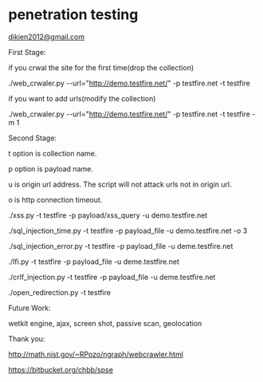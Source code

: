 penetration testing
=====================================================================================================

dikien2012@gmail.com


First Stage:

if you crwal the site for the first time(drop the collection)

./web_crwaler.py --url="http://demo.testfire.net/" -p testfire.net -t testfire


if you want to add urls(modify the collection)

./web_crwaler.py --url="http://demo.testfire.net/" -p testfire.net -t testfire -m 1



Second Stage:

t option is collection name.

p option is payload name.

u is origin url address. The script will not attack urls not in origin url.

o is http connection timeout.

./xss.py -t testfire -p payload/xss_query -u demo.testfire.net

./sql_injection_time.py -t testfire -p payload_file -u demo.testfire.net -o 3

./sql_injection_error.py -t testfire -p payload_file -u deme.testfire.net

./lfi.py -t testfire -p payload_file -u deme.testfire.net

./crlf_injection.py -t testfire -p payload_file -u deme.testfire.net

./open_redirection.py -t testfire



Future Work:

wetkit engine, ajax, screen shot, passive scan, geolocation



Thank you:

http://math.nist.gov/~RPozo/ngraph/webcrawler.html

https://bitbucket.org/chbb/spse
